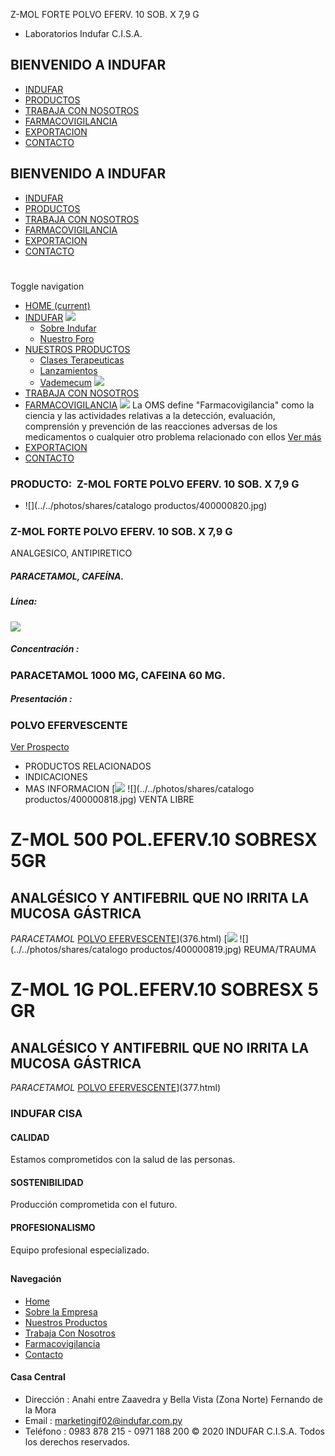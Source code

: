 Z-MOL FORTE POLVO EFERV. 10 SOB. X 7,9 G
- Laboratorios Indufar C.I.S.A.
## BIENVENIDO A INDUFAR
* [INDUFAR](378.html#)
* [PRODUCTOS](378.html#)
* [TRABAJA CON NOSOTROS](378.html#)
* [FARMACOVIGILANCIA](378.html#)
* [EXPORTACION](378.html#)
* [CONTACTO](378.html#)
## BIENVENIDO A INDUFAR
* [INDUFAR](../../index.html)
* [PRODUCTOS](../../productos.html)
* [TRABAJA CON NOSOTROS](../../trabaja_con_nosotros.html)
* [FARMACOVIGILANCIA](../../farmacovigilancia.html)
* [EXPORTACION](../../exportacion.html)
* [CONTACTO](../../contacto.html)
# 
Toggle navigation
* [HOME (current)](../../index.html)
* [INDUFAR](378.html#) 
  [![ ](../../photos/shares/Sistema/Menu/indufar_menul.jpg)](../../institucional.html)
  - [Sobre Indufar](../../institucional.html)
  - [Nuestro Foro](../../blog.html)
* [NUESTROS PRODUCTOS](378.html#) 
  - [Clases Terapeuticas](../clases_terapeuticas.html)
  - [Lanzamientos](../lanzamientos.html)
  - [Vademecum](../../productos.html)
  [![ ](../../photos/shares/Sistema/Menu/productos.png)](../../productos.html)
* [TRABAJA CON NOSOTROS](../../trabaja_con_nosotros.html)
* [FARMACOVIGILANCIA](378.html#) 
  [![ ](../../photos/shares/Sistema/Menu/TUBOS.png)](../../farmacovigilancia.html)
  La OMS define "Farmacovigilancia" como la ciencia y las actividades relativas a la detección, evaluación, comprensión y prevención de las reacciones adversas de los medicamentos o cualquier otro problema relacionado con ellos
  [Ver más](../../farmacovigilancia.html)
* [EXPORTACION](../../exportacion.html)
* [CONTACTO](../../contacto.html)
### PRODUCTO:  Z-MOL FORTE POLVO EFERV. 10 SOB. X 7,9 G
* ![](../../photos/shares/catalogo productos/400000820.jpg)
### **Z-MOL FORTE POLVO EFERV. 10 SOB. X 7,9 G**
ANALGESICO, ANTIPIRETICO
##### **PARACETAMOL, CAFEÍNA.**
##### **Línea:**
[![](../../photos/shares/Laboratorios/lab_medical.png)](../linea/2.html)
##### **Concentración :**
### PARACETAMOL 1000 MG, CAFEINA 60 MG.
##### **Presentación :**
### POLVO EFERVESCENTE
[Ver Prospecto](../../files/shares/prospectos_/400000820.pdf)
* PRODUCTOS RELACIONADOS
* INDICACIONES
* MAS INFORMACION
[![](../../photos/shares/Laboratorios/lab_medical.png)
![](../../photos/shares/catalogo productos/400000818.jpg)
VENTA LIBRE
# Z-MOL 500 POL.EFERV.10 SOBRESX 5GR
## ANALGÉSICO Y ANTIFEBRIL QUE NO IRRITA LA MUCOSA GÁSTRICA
*PARACETAMOL*
[POLVO EFERVESCENTE](378.html#)](376.html)
[![](../../photos/shares/Laboratorios/lab_indufar.png)
![](../../photos/shares/catalogo productos/400000819.jpg)
REUMA/TRAUMA
# Z-MOL 1G POL.EFERV.10 SOBRESX 5 GR
## ANALGÉSICO Y ANTIFEBRIL QUE NO IRRITA LA MUCOSA GÁSTRICA
*PARACETAMOL* 
[POLVO EFERVESCENTE](378.html#)](377.html)
### INDUFAR CISA
#### CALIDAD
Estamos comprometidos con la salud de las personas.
#### SOSTENIBILIDAD
Producción comprometida con el futuro.
#### PROFESIONALISMO
Equipo profesional especializado.
## 
#### Navegación
* [Home](../../index.html)
* [Sobre la Empresa](../../institucional.html)
* [Nuestros Productos](../../productos.html)
* [Trabaja Con Nosotros](../../trabaja_con_nosotros.html)
* [Farmacovigilancia](../../farmacovigilancia.html)
* [Contacto](../../contacto.html)
#### Casa Central
* Dirección : Anahi entre Zaavedra y Bella Vista (Zona Norte) Fernando de la Mora
* Email : [marketingif02@indufar.com.py](mailto:marketingif02@indufar.com.py)
* Teléfono : 0983 878 215 - 0971 188 200
© 2020 INDUFAR C.I.S.A. Todos los derechos reservados.
